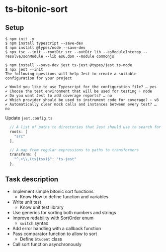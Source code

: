 # ts-bitonic-sort

## Setup

```console
$ npm init -y
$ npm install typescript --save-dev
$ npm install @types/node --save-dev
$ npx tsc --init --rootDir src --outDir lib --esModuleInterop --resolveJsonModule --lib es6,dom --module commonjs

$ npm install --save-dev jest ts-jest @types/jest ts-node
$ npx jest --init
The following questions will help Jest to create a suitable configuration for your project

✔ Would you like to use Typescript for the configuration file? … yes
✔ Choose the test environment that will be used for testing › node
✔ Do you want Jest to add coverage reports? … no
✔ Which provider should be used to instrument code for coverage? › v8
✔ Automatically clear mock calls and instances between every test? … no
```

Update `jest.config.ts`

```typescript
  // A list of paths to directories that Jest should use to search for files in
  roots: [
    "src"
  ],

  // A map from regular expressions to paths to transformers
  transform: {
    "^.+\\.(ts|tsx)$": "ts-jest"
  },
```

## Task description

- Implement simple bitonic sort functions
  - Know How to define function and variables
- Write unit test
  - Know unit test library
- Use generics for sorting both numbers and strings
- Improve redability with SortOrder enum
  - `switch` syntax
- Add error handling with a callback function
- Pass comparator function to allow to sort
  - Define `Student` class
- Call sort function asynchronously
